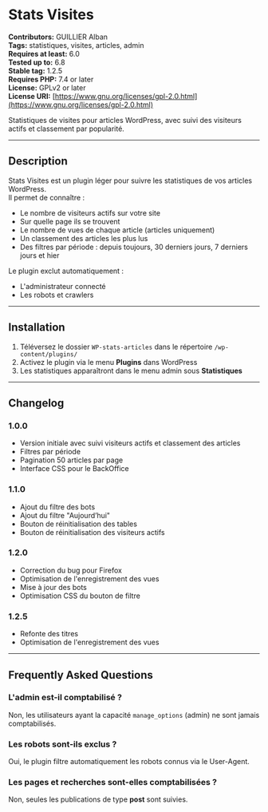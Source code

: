 # Stats Visites

**Contributors:** GUILLIER Alban  
**Tags:** statistiques, visites, articles, admin  
**Requires at least:** 6.0  
**Tested up to:** 6.8  
**Stable tag:** 1.2.5  
**Requires PHP:** 7.4 or later  
**License:** GPLv2 or later  
**License URI:** [https://www.gnu.org/licenses/gpl-2.0.html](https://www.gnu.org/licenses/gpl-2.0.html)  

Statistiques de visites pour articles WordPress, avec suivi des visiteurs actifs et classement par popularité.

---

## Description

Stats Visites est un plugin léger pour suivre les statistiques de vos articles WordPress.  
Il permet de connaître :  
- Le nombre de visiteurs actifs sur votre site  
- Sur quelle page ils se trouvent  
- Le nombre de vues de chaque article (articles uniquement)  
- Un classement des articles les plus lus  
- Des filtres par période : depuis toujours, 30 derniers jours, 7 derniers jours et hier  

Le plugin exclut automatiquement :  
- L'administrateur connecté  
- Les robots et crawlers  

---

## Installation

1. Téléversez le dossier `WP-stats-articles` dans le répertoire `/wp-content/plugins/`  
2. Activez le plugin via le menu **Plugins** dans WordPress  
3. Les statistiques apparaîtront dans le menu admin sous **Statistiques**  

---

## Changelog

### 1.0.0
- Version initiale avec suivi visiteurs actifs et classement des articles  
- Filtres par période  
- Pagination 50 articles par page  
- Interface CSS pour le BackOffice  

### 1.1.0
- Ajout du filtre des bots  
- Ajout du filtre "Aujourd’hui"  
- Bouton de réinitialisation des tables  
- Bouton de réinitialisation des visiteurs actifs

### 1.2.0
- Correction du bug pour Firefox
- Optimisation de l'enregistrement des vues
- Mise à jour des bots
- Optimisation CSS du bouton de filtre

### 1.2.5
- Refonte des titres
- Optimisation de l'enregistrement des vues

---

## Frequently Asked Questions

### L'admin est-il comptabilisé ?
Non, les utilisateurs ayant la capacité `manage_options` (admin) ne sont jamais comptabilisés.

### Les robots sont-ils exclus ?
Oui, le plugin filtre automatiquement les robots connus via le User-Agent.

### Les pages et recherches sont-elles comptabilisées ?
Non, seules les publications de type **post** sont suivies.
